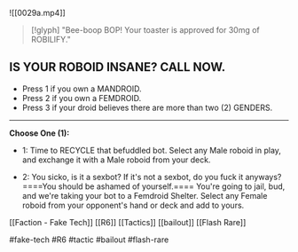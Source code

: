 ![[0029a.mp4]]

> [!glyph] 
> "Bee-boop BOP! Your toaster is approved for 30mg of ROBILIFY." 

## IS YOUR ROBOID INSANE? CALL NOW. 
* Press 1 if you own a MANDROID. 
* Press 2 if you own a FEMDROID. 
* Press 3 if your droid believes there are more than two (2) GENDERS.
***
**Choose One (1):**
* 1: Time to RECYCLE that befuddled bot. Select any Male roboid in play, and exchange it with a Male roboid from your deck.

* 2: You sicko, is it a sexbot? If it's not a sexbot, do you fuck it anyways? ====You should be ashamed of yourself.==== You're going to jail, bud, and we're taking your bot to a Femdroid Shelter. Select any Female roboid from your opponent's hand or deck and add to yours.

[[Faction - Fake Tech]]
[[R6]]
[[Tactics]]
[[bailout]]
[[Flash Rare]]

#fake-tech #R6 #tactic #bailout #flash-rare